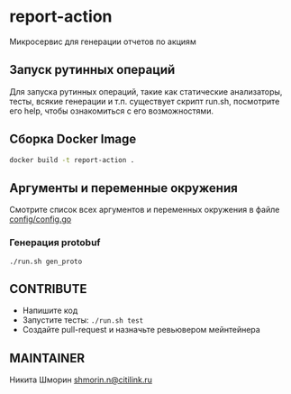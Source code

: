 # report-action

Микросервис для генерации отчетов по акциям

## Запуск рутинных операций
Для запуска рутинных операций, такие как статические анализаторы, тесты, всякие генерации и т.п. существует скрипт 
run.sh, посмотрите его help, чтобы ознакомиться с его возможностями.

## Сборка Docker Image
```bash
docker build -t report-action .
```

## Аргументы и переменные окружения
Смотрите список всех аргументов и переменных окружения в файле [config/config.go](config/config.go)

### Генерация protobuf
```shell script
./run.sh gen_proto
```

## CONTRIBUTE
 * Напишите код
 * Запустите тесты: `./run.sh test`
 * Создайте pull-request и назначьте ревьювером мейнтейнера

## MAINTAINER
Никита Шморин <shmorin.n@citilink.ru>
